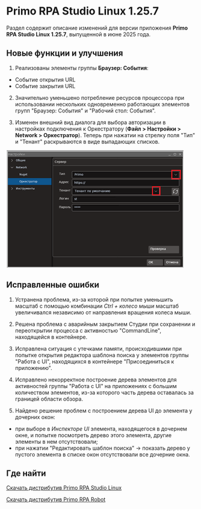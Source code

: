 # Primo RPA Studio Linux 1.25.7

Раздел содержит описание изменений для версии приложения **Primo RPA Studio Linux 1.25.7**, выпущенной в июне 2025 года. 


## Новые функции и улучшения

1. Реализованы элементы группы **Браузер: События**:
* Событие открытия URL
* Событие закрытия URL

2. Значительно уменьшено потребление ресурсов процессора при использовании нескольких одновременно работающих элементов групп "Браузер: События" и "Рабочий стол: События".

3. Изменен внешний вид диалога для выбора авторизации в настройках подключения к Оркестратору (**Файл > Настройки > Network > Оркестратор**). 
Теперь при нажатии на стрелку поля "Тип" и "Тенант" раскрываются в виде выпадающих списков.

![](../../release-notes/resources/studio-linux/relnotes1257-orch-auth-dialog.png)



## Исправленные ошибки 

1. Устранена проблема, из-за которой при попытке уменьшить масштаб с помощью комбинации *Ctrl + колесо мыши* масштаб увеличивался независимо от направления вращения колеса мыши.

2. Решена проблема с аварийным закрытием Студии при сохранении и переоткрытии процесса с активностью "CommandLine", находящейся в контейнере.

3. Исправлена ситуация с утечками памяти, происходившими при попытке открытия редактора шаблона поиска у элементов группы "Работа с UI", находящихся в контейнере "Присоединиться к приложению".

4. Исправлено некорректное построение дерева элементов для активностей группы "Работа с UI" на приложениях с большим количеством элементов, из-за которого часть дерева оставалась за границей области обзора.

5. Найдено решение проблем с построением дерева UI до элемента у дочерних окон:
* при выборе в *Инспекторе UI* элемента, находящегося в дочернем окне, и попытке посмотреть дерево этого элемента, другие элементы в нем отсутствовали;
* при нажатии "Редактировать шаблон поиска" -> показать дерево у пустого элемента в списке окон отсутствовали все дочерние окна.











## Где найти 

[Скачать дистрибутив Primo RPA Studio Linux](https://disk.primo-rpa.ru/index.php/s/t9BHBjR6PP06Yax?path=%2FRelease%2FStudio)

[Скачать дистрибутив Primo RPA Robot](https://disk.primo-rpa.ru/index.php/s/t9BHBjR6PP06Yax?path=%2FRelease%2FRobot)



